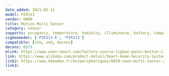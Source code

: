 ```yaml
---
date_added: 2021-05-12
model: PIR313
vendor: OWON
title: Motion Multi Sensor
category: sensor
supports: occupancy, temperature, humidity, illuminance, battery, tamper
zigbeemodel: ['PIR313-E', 'PIR313']
compatible: [z2m, z4d, deconz]
deconz: 6573
mlink: https://www.owon-smart.com/factory-source-zigbee-panic-button-zigbee-motion-sensor-with-wireless-alarm-for-smart-home-multisensor-pir313-owon-product/
link: https://www.alibaba.com/product-detail/Smart-Home-Security-System-Wireless-Zigbee_60689342320.html
link2: https://www.domadoo.fr/en/peripheriques/6010-owon-multi-sensor-zigbee-30-movements-temperature-and-humidity.html
link3: 
---
```

